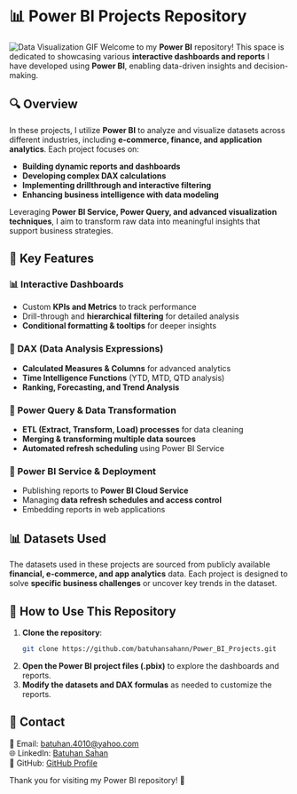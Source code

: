 # 📊 Power BI Projects Repository
![Data Visualization GIF](./1.gif)
Welcome to my **Power BI** repository! This space is dedicated to showcasing various **interactive dashboards and reports** I have developed using **Power BI**, enabling data-driven insights and decision-making.

## 🔍 Overview

In these projects, I utilize **Power BI** to analyze and visualize datasets across different industries, including **e-commerce, finance, and application analytics**. Each project focuses on:
- **Building dynamic reports and dashboards**
- **Developing complex DAX calculations**
- **Implementing drillthrough and interactive filtering**
- **Enhancing business intelligence with data modeling**

Leveraging **Power BI Service, Power Query, and advanced visualization techniques**, I aim to transform raw data into meaningful insights that support business strategies.

## 📂 Key Features

### 📊 Interactive Dashboards
- Custom **KPIs and Metrics** to track performance
- Drill-through and **hierarchical filtering** for detailed analysis
- **Conditional formatting & tooltips** for deeper insights

### 🔢 DAX (Data Analysis Expressions)
- **Calculated Measures & Columns** for advanced analytics
- **Time Intelligence Functions** (YTD, MTD, QTD analysis)
- **Ranking, Forecasting, and Trend Analysis**

### 🔄 Power Query & Data Transformation
- **ETL (Extract, Transform, Load) processes** for data cleaning
- **Merging & transforming multiple data sources**
- **Automated refresh scheduling** using Power BI Service

### 📡 Power BI Service & Deployment
- Publishing reports to **Power BI Cloud Service**
- Managing **data refresh schedules and access control**
- Embedding reports in web applications

## 📊 Datasets Used
The datasets used in these projects are sourced from publicly available **financial, e-commerce, and app analytics** data. Each project is designed to solve **specific business challenges** or uncover key trends in the dataset.

## 🚀 How to Use This Repository

1. **Clone the repository**:
   ```bash
   git clone https://github.com/batuhansahann/Power_BI_Projects.git
   ```
2. **Open the Power BI project files (.pbix)** to explore the dashboards and reports.
3. **Modify the datasets and DAX formulas** as needed to customize the reports.

## 💬 Contact
📧 Email: batuhan.4010@yahoo.com  
🌐 LinkedIn: [Batuhan Sahan](https://www.linkedin.com/in/batuhansahann/)  
📂 GitHub: [GitHub Profile](https://github.com/batuhansahann)

Thank you for visiting my Power BI repository! 🚀
